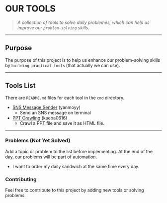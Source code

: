# OUR TOOLS

> _*A collection of tools to solve daily problemes, which can help us improve
> our `problem-solving` skills.*_

---

## Purpose

The purpose of this project is to help us enhance our problem-solving skills by
`building practical tools` (that actually we can use).

---

## Tools List

There are `README.md` files for each tool in the `cmd` directory.

- [SNS Message Sender](./cmd/sns/README.md) (yanmoyy)
  - Send an SNS message on terminal
- [PPT Crawling](./cmd/ppt-crawling/README.md) (kaeba0616)
  - Crawl a PPT file and save it as HTML file.

---

### Problems (Not Yet Solved)

Add a topic or problem to the list before implementing. At the end of the day,
our problems will be part of automation.

- I want to order my daily sandwich at the same time every day.

### Contributing

Feel free to contribute to this project by adding new tools or solving problems.
